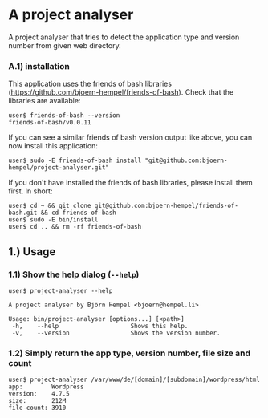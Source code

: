 # A project analyser

A project analyser that tries to detect the application type and version number from given web directory.

### A.1) installation

This application uses the friends of bash libraries (https://github.com/bjoern-hempel/friends-of-bash). Check that the libraries are available:

```
user$ friends-of-bash --version
friends-of-bash/v0.0.11
```

If you can see a similar friends of bash version output like above, you can now install this application:

```
user$ sudo -E friends-of-bash install "git@github.com:bjoern-hempel/project-analyser.git"
```

If you don't have installed the friends of bash libraries, please install them first. In short:

```
user$ cd ~ && git clone git@github.com:bjoern-hempel/friends-of-bash.git && cd friends-of-bash
user$ sudo -E bin/install
user$ cd .. && rm -rf friends-of-bash
```

## 1.) Usage

### 1.1) Show the help dialog (`--help`)

```
user$ project-analyser --help

A project analyser by Björn Hempel <bjoern@hempel.li>

Usage: bin/project-analyser [options...] [<path>]
 -h,    --help                    Shows this help.
 -v,    --version                 Shows the version number.
```

### 1.2) Simply return the app type, version number, file size and count

```
user$ project-analyser /var/www/de/[domain]/[subdomain]/wordpress/html
app:        Wordpress
version:    4.7.5
size:       212M
file-count: 3910
```
